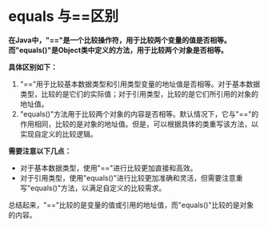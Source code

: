 # equals 与==区别

**在Java中，"=="是一个比较操作符，用于比较两个变量的值是否相等。而"equals()"是Object类中定义的方法，用于比较两个对象是否相等。**

**具体区别如下：**

1. "=="用于比较基本数据类型和引用类型变量的地址值是否相等。对于基本数据类型，比较的是它们的实际值；对于引用类型，比较的是它们所引用的对象的地址值。 
2. "equals()"方法用于比较两个对象的内容是否相等。默认情况下，它与"=="的作用相同，比较的是对象的地址值。但是，可以根据具体的类重写该方法，以实现自定义的比较逻辑。 

**需要注意以下几点：**

+ 对于基本数据类型，使用"=="进行比较更加直接和高效。
+ 对于引用类型，使用"equals()"进行比较更加准确和灵活，但需要注意重写"equals()"方法，以满足自定义的比较需求。

总结起来，"=="比较的是变量的值或引用的地址值，而"equals()"比较的是对象的内容。


